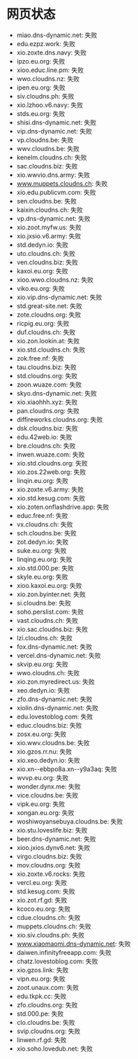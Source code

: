 # 网页状态
- miao.dns-dynamic.net: 失败
- edu.ezpz.work: 失败
- xio.zoxte.dns.navy: 失败
- ipzo.eu.org: 失败
- xioo.educ.line.pm: 失败
- wwo.cloudns.nz: 失败
- ipen.eu.org: 失败
- siv.cloudns.ph: 失败
- xio.lzhoo.v6.navy: 失败
- stds.eu.org: 失败
- shisi.dns-dynamic.net: 失败
- vip.dns-dynamic.net: 失败
- vp.cloudns.be: 失败
- wwv.cloudns.be: 失败
- kenelm.cloudns.ch: 失败
- sac.cloudns.biz: 失败
- xio.wwvio.dns.army: 失败
- www.muppets.cloudns.ch: 失败
- xio.edu.publicvm.com: 失败
- sen.cloudns.be: 失败
- kaixin.cloudns.ch: 失败
- vp.dns-dynamic.net: 失败
- xio.zoot.myfw.us: 失败
- xio.jxsio.v6.army: 失败
- std.dedyn.io: 失败
- uto.cloudns.ch: 失败
- ven.cloudns.biz: 失败
- kaxoi.eu.org: 失败
- xioo.wwo.cloudns.nz: 失败
- viko.eu.org: 失败
- xio.vip.dns-dynamic.net: 失败
- std.great-site.net: 失败
- zote.cloudns.org: 失败
- ricpig.eu.org: 失败
- duf.cloudns.ch: 失败
- xio.zon.lookin.at: 失败
- xio.std.cloudns.ch: 失败
- zok.free.nf: 失败
- tau.cloudns.biz: 失败
- std.cloudns.org: 失败
- zoon.wuaze.com: 失败
- skyo.dns-dynamic.net: 失败
- xio.xiaohhh.xyz: 失败
- pan.cloudns.org: 失败
- diffireworks.cloudns.org: 失败
- dsk.cloudns.biz: 失败
- edu.42web.io: 失败
- bre.cloudns.ch: 失败
- inwen.wuaze.com: 失败
- xio.std.cloudns.org: 失败
- xio.zos.22web.org: 失败
- linqin.eu.org: 失败
- xio.zoxte.v6.army: 失败
- xio.std.kesug.com: 失败
- xio.zoten.onflashdrive.app: 失败
- educ.free.nf: 失败
- vx.cloudns.ch: 失败
- sch.cloudns.be: 失败
- zot.dedyn.io: 失败
- suke.eu.org: 失败
- linqing.eu.org: 失败
- xio.std.000.pe: 失败
- skyle.eu.org: 失败
- xioo.kaxoi.eu.org: 失败
- xio.zon.byinter.net: 失败
- si.cloudns.be: 失败
- soho.perslist.com: 失败
- vast.cloudns.ch: 失败
- xio.sac.cloudns.biz: 失败
- lzi.cloudns.ch: 失败
- fox.dns-dynamic.net: 失败
- vercel.dns-dynamic.net: 失败
- skvip.eu.org: 失败
- wwo.cloudns.ch: 失败
- xio.zon.myredirect.us: 失败
- xeo.dedyn.io: 失败
- zfo.dns-dynamic.net: 失败
- xiolin.dns-dynamic.net: 失败
- edu.lovestoblog.com: 失败
- educ.cloudns.biz: 失败
- zosx.eu.org: 失败
- xio.wwv.cloudns.be: 失败
- xio.gzos.rr.nu: 失败
- xio.xeo.dedyn.io: 失败
- xio.xn--ebbpo8a.xn--y9a3aq: 失败
- wvvp.eu.org: 失败
- wonder.dynx.me: 失败
- vice.cloudns.be: 失败
- vipk.eu.org: 失败
- xongan.eu.org: 失败
- woshiwoyansebuya.cloudns.be: 失败
- xio.stu.loveslife.biz: 失败
- beer.dns-dynamic.net: 失败
- xioo.jxios.dynv6.net: 失败
- virgo.cloudns.biz: 失败
- mov.cloudns.org: 失败
- xio.zoxte.v6.rocks: 失败
- vercl.eu.org: 失败
- std.kesug.com: 失败
- xio.zot.rf.gd: 失败
- kcoco.eu.org: 失败
- cdue.cloudns.ch: 失败
- muppets.cloudns.ch: 失败
- xio.siv.cloudns.ph: 失败
- www.xiaomaomi.dns-dynamic.net: 失败
- daiwen.infinityfreeapp.com: 失败
- chatz.lovestoblog.com: 失败
- xio.gzos.link: 失败
- vipn.eu.org: 失败
- zoot.unaux.com: 失败
- edu.tkpk.cc: 失败
- zfo.cloudns.org: 失败
- std.000.pe: 失败
- clo.cloudns.be: 失败
- svip.cloudns.org: 失败
- linwen.rf.gd: 失败
- xio.soho.lovedub.net: 失败

